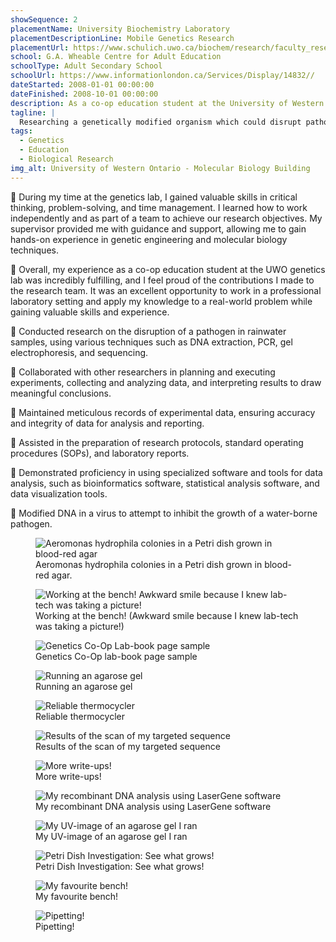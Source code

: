 ```yaml
---
showSequence: 2
placementName: University Biochemistry Laboratory
placementDescriptionLine: Mobile Genetics Research
placementUrl: https://www.schulich.uwo.ca/biochem/research/faculty_research/index.html
school: G.A. Wheable Centre for Adult Education
schoolType: Adult Secondary School
schoolUrl: https://www.informationlondon.ca/Services/Display/14832//
dateStarted: 2008-01-01 00:00:00
dateFinished: 2008-10-01 00:00:00
description: As a co-op education student at the University of Western Ontario (UWO, now also called Western University) genetics lab, my work focused on researching ways to disrupt pathogens in rainwater. My experience was both challenging and rewarding as I learned how to apply theoretical knowledge into practical research and laboratory work. I was responsible for conducting experiments, analyzing data, and presenting my findings to my supervisor and team members.
tagline: |
  Researching a genetically modified organism which could disrupt pathogens in African rain water
tags:
  - Genetics
  - Education
  - Biological Research
img_alt: University of Western Ontario - Molecular Biology Building
---
```


🔸 During my time at the genetics lab, I gained valuable skills in critical thinking, problem-solving, and time management. I learned how to work independently and as part of a team to achieve our research objectives. My supervisor provided me with guidance and support, allowing me to gain hands-on experience in genetic engineering and molecular biology techniques.

🔸 Overall, my experience as a co-op education student at the UWO genetics lab was incredibly fulfilling, and I feel proud of the contributions I made to the research team. It was an excellent opportunity to work in a professional laboratory setting and apply my knowledge to a real-world problem while gaining valuable skills and experience.

🔸 Conducted research on the disruption of a pathogen in rainwater samples, using various techniques such as DNA extraction, PCR, gel electrophoresis, and sequencing.

🔸 Collaborated with other researchers in planning and executing experiments, collecting and analyzing data, and interpreting results to draw meaningful conclusions.

🔸 Maintained meticulous records of experimental data, ensuring accuracy and integrity of data for analysis and reporting.

🔸 Assisted in the preparation of research protocols, standard operating procedures (SOPs), and laboratory reports.

🔸 Demonstrated proficiency in using specialized software and tools for data analysis, such as bioinformatics software, statistical analysis software, and data visualization tools.

🔸 Modified DNA in a virus to attempt to inhibit the growth of a water-borne pathogen.

<figure>
  <img src="/assets/coopeducation/university-genetics-research/gsfc-coop-genetics-aeromonas-hydrophila-1-480x480.jpg" alt="Aeromonas hydrophila colonies in a Petri dish grown in blood-red agar">
  <figcaption>Aeromonas hydrophila colonies in a Petri dish grown in blood-red agar.</figcaption>
</figure>

<figure>
  <img src="/assets/coopeducation/university-genetics-research/gsfc-coop-genetics-1.jpg" alt="Working at the bench! Awkward smile because I knew lab-tech was taking a picture!">
  <figcaption>Working at the bench! (Awkward smile because I knew lab-tech was taking a picture!)</figcaption>
</figure>

<figure>
  <img src="/assets/coopeducation/university-genetics-research/gsfc-coop-genetics-2.jpg" alt="Genetics Co-Op Lab-book page sample">
  <figcaption>Genetics Co-Op lab-book page sample</figcaption>
</figure>

<figure>
  <img src="/assets/coopeducation/university-genetics-research/gsfc-coop-genetics-3.jpg" alt="Running an agarose gel">
  <figcaption>Running an agarose gel</figcaption>
</figure>

<figure>
  <img src="/assets/coopeducation/university-genetics-research/gsfc-coop-genetics-4.jpg" alt="Reliable thermocycler">
  <figcaption>Reliable thermocycler</figcaption>
</figure>

<figure>
  <img src="/assets/coopeducation/university-genetics-research/gsfc-coop-genetics-5.jpg" alt="Results of the scan of my targeted sequence">
  <figcaption>Results of the scan of my targeted sequence</figcaption>
</figure>

<figure>
  <img src="/assets/coopeducation/university-genetics-research/gsfc-coop-genetics-6.jpg" alt="More write-ups!">
  <figcaption>More write-ups!</figcaption>
</figure>

<figure>
  <img src="/assets/coopeducation/university-genetics-research/gsfc-coop-genetics-7.jpg" alt="My recombinant DNA analysis using LaserGene software">
  <figcaption>My recombinant DNA analysis using LaserGene software</figcaption>
</figure>

<figure>
  <img src="/assets/coopeducation/university-genetics-research/gsfc-coop-genetics-8.jpg" alt="My UV-image of an agarose gel I ran">
  <figcaption>My UV-image of an agarose gel I ran</figcaption>
</figure>

<figure>
  <img src="/assets/coopeducation/university-genetics-research/gsfc-coop-genetics-9.jpg" alt="Petri Dish Investigation: See what grows!">
  <figcaption>Petri Dish Investigation: See what grows!</figcaption>
</figure>

<figure>
  <img src="/assets/coopeducation/university-genetics-research/gsfc-coop-genetics-10.jpg" alt="My favourite bench!">
  <figcaption>My favourite bench!</figcaption>
</figure>

<figure>
  <img src="/assets/coopeducation/university-genetics-research/gsfc-coop-genetics-11.jpg" alt="Pipetting!">
  <figcaption>Pipetting!</figcaption>
</figure>
